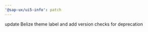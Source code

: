 ```yaml
---
'@sap-ux/ui5-info': patch
---
```


update Belize theme label and add version checks for deprecation
